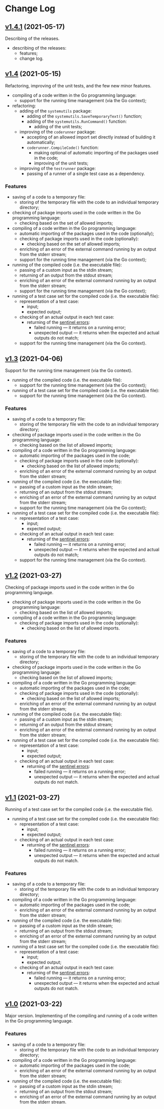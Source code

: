 # Change Log

## [v1.4.1](https://github.com/thewizardplusplus/go-code-runner/tree/v1.4.1) (2021-05-17)

Describing of the releases.

- describing of the releases:
  - features;
  - change log.

## [v1.4](https://github.com/thewizardplusplus/go-code-runner/tree/v1.4) (2021-05-15)

Refactoring, improving of the unit tests, and the few new minor features.

- compiling of a code written in the Go programming language:
  - support for the running time management (via the Go context);
- refactoring:
  - adding of the `systemutils` package:
    - adding of the `systemutils.SaveTemporaryText()` function;
    - adding of the `systemutils.RunCommand()` function:
      - adding of the unit tests;
  - improving of the `coderunner` package:
    - accepting of an allowed import set directly instead of building it automatically;
    - `coderunner.CompileCode()` function:
      - making optional of automatic importing of the packages used in the code;
      - improving of the unit tests;
  - improving of the `testrunner` package:
    - passing of a runner of a single test case as a dependency.

### Features

- saving of a code to a temporary file:
  - storing of the temporary file with the code to an individual temporary directory;
- checking of package imports used in the code written in the Go programming language:
  - checking based on the set of allowed imports;
- compiling of a code written in the Go programming language:
  - automatic importing of the packages used in the code (optionally);
  - checking of package imports used in the code (optionally):
    - checking based on the set of allowed imports;
  - enriching of an error of the external command running by an output from the stderr stream;
  - support for the running time management (via the Go context);
- running of the compiled code (i.e. the executable file):
  - passing of a custom input as the stdin stream;
  - returning of an output from the stdout stream;
  - enriching of an error of the external command running by an output from the stderr stream;
  - support for the running time management (via the Go context);
- running of a test case set for the compiled code (i.e. the executable file):
  - representation of a test case:
    - input;
    - expected output;
  - checking of an actual output in each test case:
    - returning of the [sentinel errors](https://dave.cheney.net/2016/04/27/dont-just-check-errors-handle-them-gracefully#sentinel%20errors):
      - failed running &mdash; it returns on a running error;
      - unexpected output &mdash; it returns when the expected and actual outputs do not match;
  - support for the running time management (via the Go context).

## [v1.3](https://github.com/thewizardplusplus/go-code-runner/tree/v1.3) (2021-04-06)

Support for the running time management (via the Go context).

- running of the compiled code (i.e. the executable file):
  - support for the running time management (via the Go context);
- running of a test case set for the compiled code (i.e. the executable file):
  - support for the running time management (via the Go context).

### Features

- saving of a code to a temporary file:
  - storing of the temporary file with the code to an individual temporary directory;
- checking of package imports used in the code written in the Go programming language:
  - checking based on the list of allowed imports;
- compiling of a code written in the Go programming language:
  - automatic importing of the packages used in the code;
  - checking of package imports used in the code (optionally):
    - checking based on the list of allowed imports;
  - enriching of an error of the external command running by an output from the stderr stream;
- running of the compiled code (i.e. the executable file):
  - passing of a custom input as the stdin stream;
  - returning of an output from the stdout stream;
  - enriching of an error of the external command running by an output from the stderr stream;
  - support for the running time management (via the Go context);
- running of a test case set for the compiled code (i.e. the executable file):
  - representation of a test case:
    - input;
    - expected output;
  - checking of an actual output in each test case:
    - returning of the [sentinel errors](https://dave.cheney.net/2016/04/27/dont-just-check-errors-handle-them-gracefully#sentinel%20errors):
      - failed running &mdash; it returns on a running error;
      - unexpected output &mdash; it returns when the expected and actual outputs do not match;
  - support for the running time management (via the Go context).

## [v1.2](https://github.com/thewizardplusplus/go-code-runner/tree/v1.2) (2021-03-27)

Checking of package imports used in the code written in the Go programming language.

- checking of package imports used in the code written in the Go programming language:
  - checking based on the list of allowed imports;
- compiling of a code written in the Go programming language:
  - checking of package imports used in the code (optionally):
    - checking based on the list of allowed imports.

### Features

- saving of a code to a temporary file:
  - storing of the temporary file with the code to an individual temporary directory;
- checking of package imports used in the code written in the Go programming language:
  - checking based on the list of allowed imports;
- compiling of a code written in the Go programming language:
  - automatic importing of the packages used in the code;
  - checking of package imports used in the code (optionally):
    - checking based on the list of allowed imports;
  - enriching of an error of the external command running by an output from the stderr stream;
- running of the compiled code (i.e. the executable file):
  - passing of a custom input as the stdin stream;
  - returning of an output from the stdout stream;
  - enriching of an error of the external command running by an output from the stderr stream;
- running of a test case set for the compiled code (i.e. the executable file):
  - representation of a test case:
    - input;
    - expected output;
  - checking of an actual output in each test case:
    - returning of the [sentinel errors](https://dave.cheney.net/2016/04/27/dont-just-check-errors-handle-them-gracefully#sentinel%20errors):
      - failed running &mdash; it returns on a running error;
      - unexpected output &mdash; it returns when the expected and actual outputs do not match.

## [v1.1](https://github.com/thewizardplusplus/go-code-runner/tree/v1.1) (2021-03-27)

Running of a test case set for the compiled code (i.e. the executable file).

- running of a test case set for the compiled code (i.e. the executable file):
  - representation of a test case:
    - input;
    - expected output;
  - checking of an actual output in each test case:
    - returning of the [sentinel errors](https://dave.cheney.net/2016/04/27/dont-just-check-errors-handle-them-gracefully#sentinel%20errors):
      - failed running &mdash; it returns on a running error;
      - unexpected output &mdash; it returns when the expected and actual outputs do not match.

### Features

- saving of a code to a temporary file:
  - storing of the temporary file with the code to an individual temporary directory;
- compiling of a code written in the Go programming language:
  - automatic importing of the packages used in the code;
  - enriching of an error of the external command running by an output from the stderr stream;
- running of the compiled code (i.e. the executable file):
  - passing of a custom input as the stdin stream;
  - returning of an output from the stdout stream;
  - enriching of an error of the external command running by an output from the stderr stream;
- running of a test case set for the compiled code (i.e. the executable file):
  - representation of a test case:
    - input;
    - expected output;
  - checking of an actual output in each test case:
    - returning of the [sentinel errors](https://dave.cheney.net/2016/04/27/dont-just-check-errors-handle-them-gracefully#sentinel%20errors):
      - failed running &mdash; it returns on a running error;
      - unexpected output &mdash; it returns when the expected and actual outputs do not match.

## [v1.0](https://github.com/thewizardplusplus/go-code-runner/tree/v1.0) (2021-03-22)

Major version. Implementing of the compiling and running of a code written in the Go programming language.

### Features

- saving of a code to a temporary file:
  - storing of the temporary file with the code to an individual temporary directory;
- compiling of a code written in the Go programming language:
  - automatic importing of the packages used in the code;
  - enriching of an error of the external command running by an output from the stderr stream;
- running of the compiled code (i.e. the executable file):
  - passing of a custom input as the stdin stream;
  - returning of an output from the stdout stream;
  - enriching of an error of the external command running by an output from the stderr stream.

